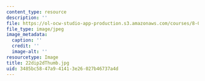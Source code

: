 ```yaml
---
content_type: resource
description: ''
file: https://ol-ocw-studio-app-production.s3.amazonaws.com/courses/8-02-physics-ii-electricity-and-magnetism-spring-2007/3485bc5847a941413e26027b46737a4d_22dip2dThumb.jpg
file_type: image/jpeg
image_metadata:
  caption: ''
  credit: ''
  image-alt: ''
resourcetype: Image
title: 22dip2dThumb.jpg
uid: 3485bc58-47a9-4141-3e26-027b46737a4d
---
```

